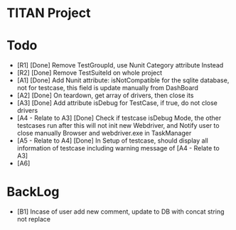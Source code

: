 # TITAN Project
# Todo
- [R1] [Done] Remove TestGroupId, use Nunit Category attribute Instead
- [R2] [Done] Remove TestSuiteId on whole project
- [A1] [Done] Add Nunit attribute: isNotCompatible for the sqlite database, not for testcase, this field is update manually from DashBoard
- [A2] [Done] On teardown, get array of drivers, then close its
- [A3] [Done] Add attribute isDebug for TestCase, if true, do not close drivers
- [A4 - Relate to A3] [Done] Check if testcase isDebug Mode, the other testcases run after this will not init new Webdriver, and Notify user
to close manually Browser and webdriver.exe in TaskManager
- [A5 - Relate to A4] [Done] In Setup of testcase, should display all information of testcase including warning message of [A4 - Relate to A3]
- [A6] 
# BackLog
- [B1] Incase of user add new comment, update to DB with concat string not replace